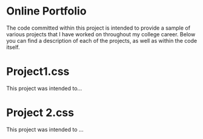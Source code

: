 # Online Portfolio
The code committed within this project is intended to provide a sample of various projects that I have worked on throughout my college career.  Below you can find a description of each of the projects, as well as within the code itself.

# Project1.css
This project was intended to...

# Project 2.css
This project was intended to ...
 
